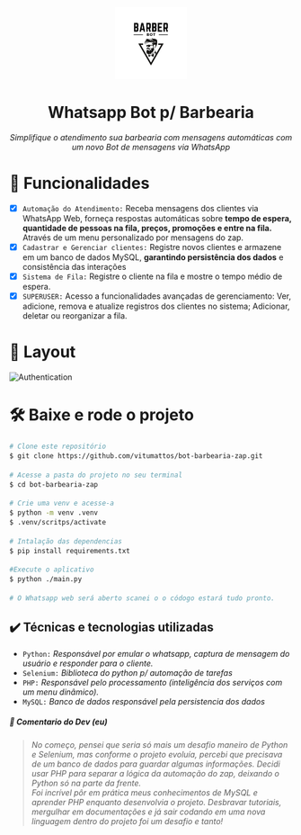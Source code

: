 <p align="center">
  <img width="128" src="./assets/barberbot.png">
</p>

<h1 align="center">Whatsapp Bot p/ Barbearia</h1>
<p align="center"><i
>Simplifique o atendimento sua barbearia com mensagens automáticas com um novo Bot de mensagens via WhatsApp</i
></p>

# 🔨 Funcionalidades

- [x] `Automação do Atendimento:` Receba mensagens dos clientes via WhatsApp Web, forneça respostas automáticas sobre **tempo de espera, quantidade de pessoas na fila, preços, promoções e entre na fila.** Através de um menu personalizado por mensagens do zap.
- [x] `Cadastrar e Gerenciar clientes:` Registre novos clientes e armazene em um banco de dados MySQL, **garantindo persistência dos dados** e consistência das interações
- [x] `Sistema de Fila:` Registre o cliente na fila e mostre o tempo médio de espera.
- [x] `SUPERUSER:` Acesso a funcionalidades avançadas de gerenciamento: Ver, adicione, remova e atualize registros dos clientes no sistema; Adicionar, deletar ou reorganizar a fila.

# 📐 Layout

![Authentication](<./assets/layout (2).gif>)

# 🛠️ Baixe e rode o projeto

```bash
# Clone este repositório
$ git clone https://github.com/vitumattos/bot-barbearia-zap.git

# Acesse a pasta do projeto no seu terminal
$ cd bot-barbearia-zap

# Crie uma venv e acesse-a
$ python -m venv .venv
$ .venv/scritps/activate

# Intalação das dependencias
$ pip install requirements.txt

#Execute o aplicativo
$ python ./main.py

# O Whatsapp web será aberto scanei o o códogo estará tudo pronto.
```

## ✔️ Técnicas e tecnologias utilizadas

- `Python:` *Responsável por emular o whatsapp, captura de mensagem do usuário e responder para o cliente.*
- `Selenium:` *Biblioteca do python p/ automação de tarefas*
- `PHP:` *Responsável pelo processamento (inteligência dos serviços com um menu dinâmico).* 
- `MySQL:` *Banco de dados responsável pela persistencia dos dados*

##### 💬 Comentario do Dev (eu)

> _No começo, pensei que seria só mais um desafio maneiro de Python e Selenium, mas conforme o projeto evoluía, percebi que precisava de um banco de dados para guardar algumas informações. Decidi usar PHP para separar a lógica da automação do zap, deixando o Python só na parte da frente._<br> _Foi incrível pôr em prática meus conhecimentos de MySQL e aprender PHP enquanto desenvolvia o projeto. Desbravar tutoriais, mergulhar em documentações e já sair codando em uma nova linguagem dentro do projeto foi um desafio e tanto!_
